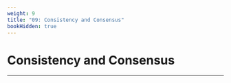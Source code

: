 ```yaml
---
weight: 9
title: "09: Consistency and Consensus"
bookHidden: true
---
```


# Consistency and Consensus
---
